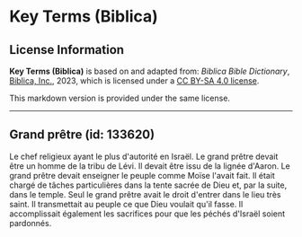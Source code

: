 # Key Terms (Biblica)

## License Information

**Key Terms (Biblica)** is based on and adapted from: _Biblica Bible Dictionary_, [Biblica, Inc.](https://www.biblica.com/), 2023, which is licensed under a [CC BY-SA 4.0 license](https://creativecommons.org/licenses/by-sa/4.0/legalcode.en).

This markdown version is provided under the same license.



--------------------------------

## Grand prêtre (id: 133620)

Le chef religieux ayant le plus d'autorité en Israël. Le grand prêtre devait être un homme de la tribu de Lévi. Il devait être issu de la lignée d'Aaron. Le grand prêtre devait enseigner le peuple comme Moïse l'avait fait. Il était chargé de tâches particulières dans la tente sacrée de Dieu et, par la suite, dans le temple. Seul le grand prêtre avait le droit d'entrer dans le lieu très saint. Il transmettait au peuple ce que Dieu voulait qu'il fasse. Il accomplissait également les sacrifices pour que les péchés d'Israël soient pardonnés.


